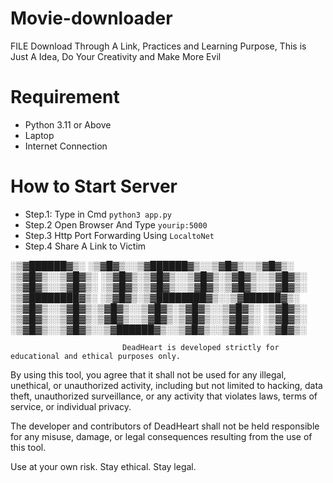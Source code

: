# Movie-downloader
FILE Download Through A Link, Practices and Learning Purpose, This is Just A Idea, Do Your Creativity and Make More Evil

# Requirement
- Python 3.11 or Above
- Laptop
- Internet Connection

# How to Start Server

- Step.1: Type in Cmd `python3 app.py`
- Step.2 Open Browser And Type `yourip:5000`
- Step.3 Http Port Forwarding Using `LocaltoNet`
- Step.4 Share A Link to Victim


 ░▒▓██████▓▒░       ░▒▓█▓▒░░▒▓██████▓▒░░▒▓█▓▒░░▒▓█▓▒░ 
░▒▓█▓▒░░▒▓█▓▒░      ░▒▓█▓▒░▒▓█▓▒░░▒▓█▓▒░▒▓█▓▒░░▒▓█▓▒░ 
░▒▓█▓▒░░▒▓█▓▒░      ░▒▓█▓▒░▒▓█▓▒░░▒▓█▓▒░▒▓█▓▒░░▒▓█▓▒░ 
░▒▓████████▓▒░      ░▒▓█▓▒░▒▓████████▓▒░░▒▓██████▓▒░  
░▒▓█▓▒░░▒▓█▓▒░▒▓█▓▒░░▒▓█▓▒░▒▓█▓▒░░▒▓█▓▒░  ░▒▓█▓▒░     
░▒▓█▓▒░░▒▓█▓▒░▒▓█▓▒░░▒▓█▓▒░▒▓█▓▒░░▒▓█▓▒░  ░▒▓█▓▒░     
░▒▓█▓▒░░▒▓█▓▒░░▒▓██████▓▒░░▒▓█▓▒░░▒▓█▓▒░  ░▒▓█▓▒░     
                                                      
                             
                             
                             DeadHeart is developed strictly for educational and ethical purposes only.

By using this tool, you agree that it shall not be used for any illegal, unethical, or unauthorized activity, including but not limited to hacking, data theft, unauthorized surveillance, or any activity that violates laws, terms of service, or individual privacy.

The developer and contributors of DeadHeart shall not be held responsible for any misuse, damage, or legal consequences resulting from the use of this tool.

Use at your own risk. Stay ethical. Stay legal.
